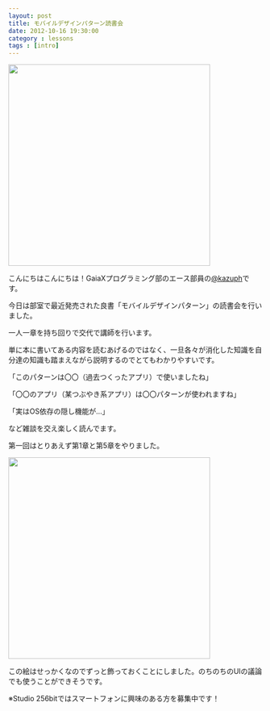 ```yaml
---
layout: post
title: モバイルデザインパターン読書会
date: 2012-10-16 19:30:00
category : lessons
tags : [intro]
---
```


<a href='https://raw.github.com/gx-hackers/studio-256bit/gh-pages/images/2012-10-16-mobapata-1.jpg' target="_blank"><img src="https://raw.github.com/gx-hackers/studio-256bit/gh-pages/images/2012-10-16-mobapata-1.jpg" width="400px"></a>

こんにちはこんにちは！GaiaXプログラミング部のエース部員の[@kazuph](https://github.com/kazuph)です。

今日は部室で最近発売された良書「モバイルデザインパターン」の読書会を行いました。

一人一章を持ち回りで交代で講師を行います。

単に本に書いてある内容を読むあげるのではなく、一旦各々が消化した知識を自分達の知識も踏まえながら説明するのでとてもわかりやすいです。

「このパターンは〇〇（過去つくったアプリ）で使いましたね」

「〇〇のアプリ（某つぶやき系アプリ）は〇〇パターンが使われますね」

「実はOS依存の隠し機能が…」

など雑談を交え楽しく読んでます。

第一回はとりあえず第1章と第5章をやりました。

<a href='https://raw.github.com/gx-hackers/studio-256bit/gh-pages/images/2012-10-16-mobapata-2.jpg' target="_blank"><img src="https://raw.github.com/gx-hackers/studio-256bit/gh-pages/images/2012-10-16-mobapata-2.jpg" width="400px"></a>

この絵はせっかくなのでずっと飾っておくことにしました。のちのちのUIの議論でも使うことができそうです。

※Studio 256bitではスマートフォンに興味のある方を募集中です！

